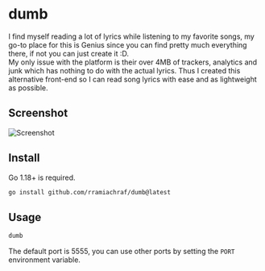 # dumb
I find myself reading a lot of lyrics while listening to my favorite songs, my go-to place for this is Genius since you can find pretty much everything there, if not you can just create it :D.  
My only issue with the platform is their over 4MB of trackers, analytics and junk which has nothing to do with the actual lyrics.
Thus I created this alternative front-end so I can read song lyrics with ease and as lightweight as possible.

## Screenshot
![Screenshot](https://raw.githubusercontent.com/rramiachraf/dumb/main/screenshot.png)

## Install
Go 1.18+ is required.
```bash
go install github.com/rramiachraf/dumb@latest
```

## Usage
```bash
dumb
```
The default port is 5555, you can use other ports by setting the `PORT` environment variable.
